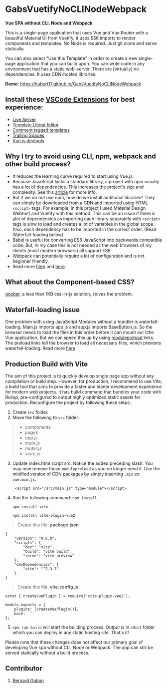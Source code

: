 # GabsVuetifyNoCLINodeWebpack

**Vue SPA without CLI, Node and Webpack**

This is a single-page application that uses Vue and Vue Router with a beautiful Material UI from Vuetify. It uses ES6 imports to render components and templates. No Node is required. Just git clone and serve statically.

You can also select "Use this Template" in order to create a new single-page application that you can build upon. You can write code in any environment that has a static web-server. There are [virtually] no dependencies. It uses CDN-hosted libraries.

**Demo**: https://hubert17.github.io/GabsVuetifyNoCLINodeWebpack

## Install these [VSCode Extensions](https://marketplace.visualstudio.com/vscode) for best experience:

- [Live Server](https://marketplace.visualstudio.com/items?itemName=ritwickdey.LiveServer)
- [Template Literal Editor](https://marketplace.visualstudio.com/items?itemName=plievone.vscode-template-literal-editor)
- [Comment tagged templates](https://marketplace.visualstudio.com/items?itemName=bierner.comment-tagged-templates)
- [Trailing Spaces](https://marketplace.visualstudio.com/items?itemName=shardulm94.trailing-spaces)
- [Vue.js devtools](https://chrome.google.com/webstore/detail/vuejs-devtools/nhdogjmejiglipccpnnnanhbledajbpd?hl=en)

## Why I try to avoid using CLI, npm, webpack and other build process?

- It reduces the learning curve required to start using Vue.js.
- Because JavaScript lacks a standard library, a project with npm usually has a lot of dependencies. This increases the project's size and complexity. See this [article](https://hackernoon.com/whats-really-wrong-with-node-modules-and-why-this-is-your-fault-8ac9fa893823) for more info.
- But if we do not use npm, how do we install additional libraries? They can simply be downloaded from a CDN and imported using HTML `<script>` tags. For example, in this project I used Material Design Webfont and Vuetify with this method. This can be an issue if there is alot of dependencies as importing each library separately with `<script>` tags is slow to load and creates a lot of variables in the global scope. Also, each dependency has to be imported in the correct order. (Read Waterfall-loading below)
- Babel is useful for converting ES6 JavaScript into backwards compatible code. But, in my case this is not needed as the web browsers of my clients (most modern browsers) all support ES6.
- Webpack can potentially require a lot of configuration and is not beginner friendly.
- Read more [here](https://github.com/charlesfranciscodev/vuejs-playground) and [here](https://github.com/arswaw/VueSpaNONODE).

## What about the Component-based CSS?

[goober](https://github.com/cristianbote/goober), a less than 1KB css-in-js solution, solves the problem.

## Waterfall-loading issue

One problem with using JavaScript Modules without a bundler is waterfall-loading. Main.js imports app.js and app.js imports BaseButton.js. So the browser needs to load the files in this order before it can mount our little Vue application. But we can speed this up by using [modulepreload](https://developers.google.com/web/updates/2017/12/) links. The preload links tell the browser to load all necessary files, which prevents waterfall-loading. Read more [here](https://markus.oberlehner.net/blog/goodbye-webpack-building-vue-applications-without-webpack/).

## Production Build with Vite
The aim of this project is to quickly develop single page app without any compilation or build step.
However, for production, I recommend to use Vite, a build tool that aims to provide a faster and leaner development experience for modern web projects. It has build command that bundles your code with Rollup, pre-configured to output highly optimized static assets for production. Reconfigure the project by following these steps: 

 1.  Create `src` folder. 
 2.  Move the following to `src` folder: 

> 	- *components*
> 	- *pages*
> 	- *app.js*
> 	- *main.js* 
> 	- *router.js* 
> 	- *store.js*

3. Update index.html script src. Notice the added preceding slash. You may now remove those `modulepreload` as you no longer need it. Use the minified version of CDN packages by simply inserting `.min` ex: `vue.min.js`.

        <script src="/src/main.js" type="module"></script> 

4. Run the following command: 
    `npm install`
    
    `npm install vite`
    
    `npm install vite-plugin-vue2`

> Create this file: **package.json**

    {   
        "version": "0.0.0",   
        "scripts": {
    	    "dev": "vite",
    	    "build": "vite build",
    	    "serve": "vite preview"   
        },
        "devDependencies": {
    	    "vite": "^2.3.7"   
        } 
    }

> Create this file:  **vite.config.js**

    const { createVuePlugin } = require('vite-plugin-vue2');
    
    module.exports = {
		plugins: [createVuePlugin()],
		base:  ''
    }; 

5. `npm run build` will start the building process. Output is in `/dist` folder which you can deploy in any static hosting site. That's it! 

Please note that these changes does not affect our primary goal of developing Vue spa without CLI, Node or Webpack. The app can still be served statically without a build process.

## Contributor

1.  [Bernard Gabon](https://bernardgabon.com)
